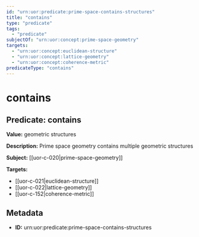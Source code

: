 ```yaml
---
id: "urn:uor:predicate:prime-space-contains-structures"
title: "contains"
type: "predicate"
tags:
  - "predicate"
subjectOf: "urn:uor:concept:prime-space-geometry"
targets:
  - "urn:uor:concept:euclidean-structure"
  - "urn:uor:concept:lattice-geometry"
  - "urn:uor:concept:coherence-metric"
predicateType: "contains"
---
```


# contains

## Predicate: contains

**Value:** geometric structures

**Description:** Prime space geometry contains multiple geometric structures

**Subject:** [[uor-c-020|prime-space-geometry]]

**Targets:**

- [[uor-c-021|euclidean-structure]]
- [[uor-c-022|lattice-geometry]]
- [[uor-c-152|coherence-metric]]

## Metadata

- **ID:** urn:uor:predicate:prime-space-contains-structures
